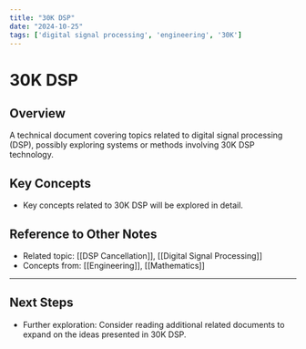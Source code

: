 ```yaml
---
title: "30K DSP"
date: "2024-10-25"
tags: ['digital signal processing', 'engineering', '30K']
---
```


# 30K DSP

## Overview

A technical document covering topics related to digital signal processing (DSP), possibly exploring systems or methods involving 30K DSP technology.

## Key Concepts

- Key concepts related to 30K DSP will be explored in detail.
  
## Reference to Other Notes

- Related topic: [[DSP Cancellation]], [[Digital Signal Processing]]
- Concepts from: [[Engineering]], [[Mathematics]]
---

## Next Steps

- Further exploration: Consider reading additional related documents to expand on the ideas presented in 30K DSP.
